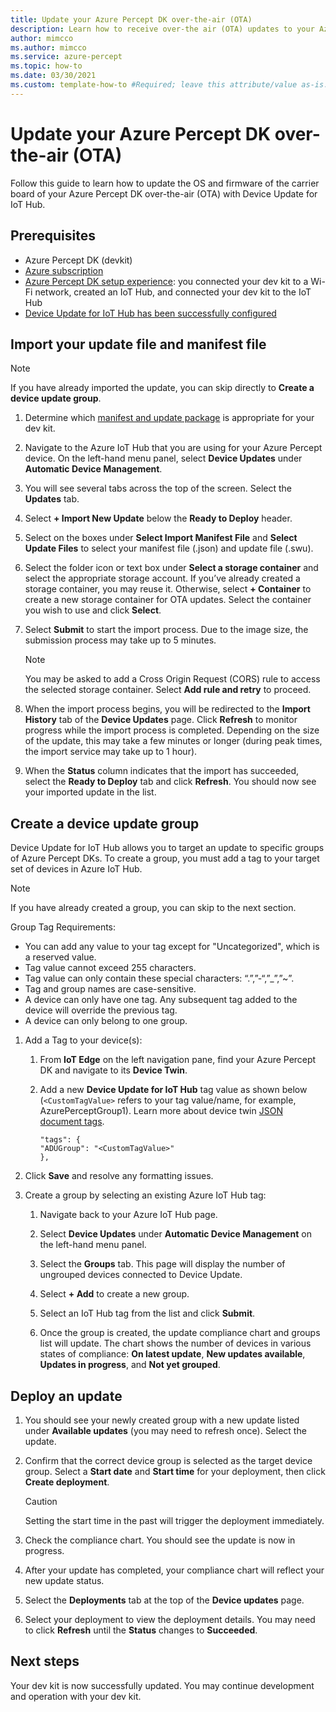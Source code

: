 ```yaml
---
title: Update your Azure Percept DK over-the-air (OTA)
description: Learn how to receive over-the air (OTA) updates to your Azure Percept DK
author: mimcco
ms.author: mimcco
ms.service: azure-percept
ms.topic: how-to
ms.date: 03/30/2021
ms.custom: template-how-to #Required; leave this attribute/value as-is.
---
```


# Update your Azure Percept DK over-the-air (OTA)

Follow this guide to learn how to update the OS and firmware of the carrier board of your Azure Percept DK over-the-air (OTA) with Device Update for IoT Hub.

## Prerequisites

- Azure Percept DK (devkit)
- [Azure subscription](https://azure.microsoft.com/free/)
- [Azure Percept DK setup experience](./quickstart-percept-dk-set-up.md): you connected your dev kit to a Wi-Fi network, created an IoT Hub, and connected your dev kit to the IoT Hub
- [Device Update for IoT Hub has been successfully configured](./how-to-set-up-over-the-air-updates.md)

## Import your update file and manifest file

> [!NOTE]
> If you have already imported the update, you can skip directly to **Create a device update group**.

1. Determine which [manifest and update package](./how-to-select-update-package.md) is appropriate for your dev kit.

1. Navigate to the Azure IoT Hub that you are using for your Azure Percept device. On the left-hand menu panel, select **Device Updates** under **Automatic Device Management**.

1. You will see several tabs across the top of the screen. Select the **Updates** tab.

1. Select **+ Import New Update** below the **Ready to Deploy** header.

1. Select on the boxes under **Select Import Manifest File** and **Select Update Files** to select your manifest file (.json) and update file (.swu).

1. Select the folder icon or text box under **Select a storage container** and select the appropriate storage account. If you’ve already created a storage container, you may reuse it. Otherwise, select **+ Container** to create a new storage container for OTA updates. Select the container you wish to use and click **Select**.

1. Select **Submit** to start the import process. Due to the image size, the submission process may take up to 5 minutes.

    > [!NOTE]
    > You may be asked to add a Cross Origin Request (CORS) rule to access the selected storage container. Select **Add rule and retry** to proceed.

1. When the import process begins, you will be redirected to the **Import History** tab of the **Device Updates** page. Click **Refresh** to monitor progress while the import process is completed. Depending on the size of the update, this may take a few minutes or longer (during peak times, the import service may take up to 1 hour).

1. When the **Status** column indicates that the import has succeeded, select the **Ready to Deploy** tab and click **Refresh**. You should now see your imported update in the list.

## Create a device update group

Device Update for IoT Hub allows you to target an update to specific groups of Azure Percept DKs. To create a group, you must add a tag to your target set of devices in Azure IoT Hub.

> [!NOTE]
> If you have already created a group, you can skip to the next section.

Group Tag Requirements:

- You can add any value to your tag except for "Uncategorized", which is a reserved value.
- Tag value cannot exceed 255 characters.
- Tag value can only contain these special characters: “.”,”-“,”_”,”~”.
- Tag and group names are case-sensitive.
- A device can only have one tag. Any subsequent tag added to the device will override the previous tag.
- A device can only belong to one group.

1. Add a Tag to your device(s):

	1. From **IoT Edge** on the left navigation pane, find your Azure Percept DK and navigate to its **Device Twin**.

	1. Add a new **Device Update for IoT Hub** tag value as shown below (```<CustomTagValue>``` refers to your tag value/name, for example, AzurePerceptGroup1). Learn more about device twin [JSON document tags](../iot-hub/iot-hub-devguide-device-twins.md#device-twins).

        ```
        "tags": {
        "ADUGroup": "<CustomTagValue>"
        },
        ```

1. Click **Save** and resolve any formatting issues.

1. Create a group by selecting an existing Azure IoT Hub tag:

	1. Navigate back to your Azure IoT Hub page.

	1. Select **Device Updates** under **Automatic Device Management** on the left-hand menu panel.

	1. Select the **Groups** tab. This page will display the number of ungrouped devices connected to Device Update.

	1. Select **+ Add** to create a new group.

	1. Select an IoT Hub tag from the list and click **Submit**.

	1. Once the group is created, the update compliance chart and groups list will update. The chart shows the number of devices in various states of compliance: **On latest update**, **New updates available**, **Updates in progress**, and **Not yet grouped**.

## Deploy an update

1. You should see your newly created group with a new update listed under **Available updates** (you may need to refresh once). Select the update.

1. Confirm that the correct device group is selected as the target device group. Select a **Start date** and **Start time** for your deployment, then click **Create deployment**.

    > [!CAUTION]
    > Setting the start time in the past will trigger the deployment immediately.

1. Check the compliance chart. You should see the update is now in progress.

1. After your update has completed, your compliance chart will reflect your new update status.

1. Select the **Deployments** tab at the top of the **Device updates** page.

1. Select your deployment to view the deployment details. You may need to click **Refresh** until the **Status** changes to **Succeeded**.

## Next steps

Your dev kit is now successfully updated. You may continue development and operation with your dev kit.
